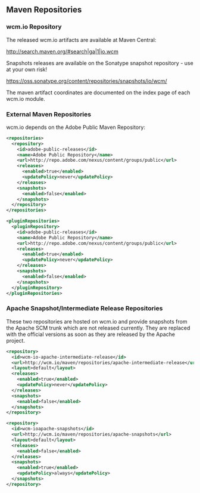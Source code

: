 ## Maven Repositories

### wcm.io Repository

The released wcm.io artifacts are available at Maven Central:

http://search.maven.org/#search|ga|1|io.wcm

Snapshots releases are available on the Sonatype snapshot repository - use at your own risk!

https://oss.sonatype.org/content/repositories/snapshots/io/wcm/

The maven artifact coordinates are documented on the index page of each wcm.io module.


### External Maven Repositories

wcm.io depends on the Adobe Public Maven Repository:

```xml
<repositories>
  <repository>
    <id>adobe-public-releases</id>
    <name>Adobe Public Repository</name>
    <url>http://repo.adobe.com/nexus/content/groups/public</url>
    <releases>
      <enabled>true</enabled>
      <updatePolicy>never</updatePolicy>
    </releases>
    <snapshots>
      <enabled>false</enabled>
    </snapshots>
  </repository>
</repositories>

<pluginRepositories>
  <pluginRepository>
    <id>adobe-public-releases</id>
    <name>Adobe Public Repository</name>
    <url>http://repo.adobe.com/nexus/content/groups/public</url>
    <releases>
      <enabled>true</enabled>
      <updatePolicy>never</updatePolicy>
    </releases>
    <snapshots>
      <enabled>false</enabled>
    </snapshots>
  </pluginRepository>
</pluginRepositories>
```

### Apache Snapshot/Intermediate Release Repositories

These two repositories are hosted on wcm.io and provide snapshots from the Apache SCM trunk which are not released currently. They are replaced with the official versions as soon as they are released by the Apache project.

```xml
<repository>
  <id>wcm-io-apache-intermediate-release</id>
  <url>http://wcm.io/maven/repositories/apache-intermediate-release</url>
  <layout>default</layout>
  <releases>
    <enabled>true</enabled>
    <updatePolicy>never</updatePolicy>
  </releases>
  <snapshots>
    <enabled>false</enabled>
  </snapshots>
</repository>

<repository>
  <id>wcm-ioapache-snapshots</id>
  <url>http://wcm.io/maven/repositories/apache-snapshots</url>
  <layout>default</layout>
  <releases>
    <enabled>false</enabled>
  </releases>
  <snapshots>
    <enabled>true</enabled>
    <updatePolicy>always</updatePolicy>
  </snapshots>
</repository>
```
